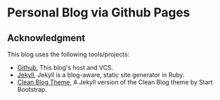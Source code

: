 # Personal Blog via Github Pages

## Acknowledgment

This blog uses the following tools/projects:

* [Github](https://github.com/), This blog's host and VCS.
* [Jekyll](https://github.com/jekyll/jekyll), Jekyll is a blog-aware, static site generator in Ruby.
* [Clean Blog Theme](https://github.com/IronSummitMedia/startbootstrap-clean-blog-jekyll), A Jekyll version of the Clean Blog theme by Start Bootstrap.
